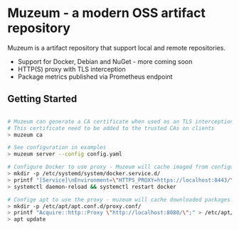 # Muzeum - a modern OSS artifact repository

Muzeum is a artifact repository that support local and remote repositories.

- Support for Docker, Debian and NuGet - more coming soon
- HTTP(S) proxy with TLS interception 
- Package metrics published via Prometheus endpoint

## Getting Started

```bash

# Muzeum can generate a CA certificate when used as an TLS interception proxy
# This certificate need to be added to the trusted CAs on clients
> muzeum ca                             

# See configuration in examples
> muzeum server --config config.yaml 

# Configure Docker to use proxy - Muzeum will cache imaged from configured registries
> mkdir -p /etc/systemd/system/docker.service.d/
> printf "[Service]\nEnvironment=\"HTTPS_PROXY=https://localhost:8443/\"" > /etc/systemd/system/docker.service.d/https-proxy.conf
> systemctl daemon-reload && systemctl restart docker 

# Confige apt to use the proxy - muzeum will cache downloaded packages
> mkdir -p /etc/apt/apt.conf.d/proxy.conf/
> printf "Acquire::http::Proxy \"http://localhost:8080/\";" > /etc/apt/apt.conf.d/proxy.conf
> apt update

```


 